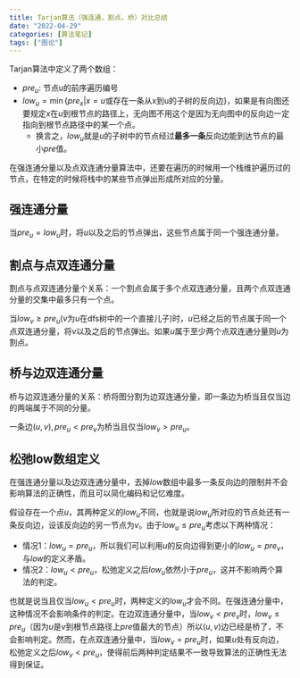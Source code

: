 ```yaml
---
title: Tarjan算法（强连通，割点，桥）对比总结
date: "2022-04-29"
categories: [算法笔记]
tags: ["图论"]
---
```


Tarjan算法中定义了两个数组：
- $pre_u$: 节点u的前序遍历编号
- $low_u = \min\lbrace pre_x | x = u \text{或存在一条从x到u的子树的反向边} \rbrace$，如果是有向图还要规定$x$在$u$到根节点的路径上，无向图不用这个是因为无向图中的反向边一定指向到根节点路径中的某一个点。
    - 换言之，$low_u$就是$u$的子树中的节点经过**最多一条**反向边能到达节点的最小$pre$值。

在强连通分量以及点双连通分量算法中，还要在遍历的时候用一个栈维护遍历过的节点，在特定的时候将栈中的某些节点弹出形成所对应的分量。

## 强连通分量

当$pre_u = low_u$时，将$u$以及之后的节点弹出，这些节点属于同一个强连通分量。

## 割点与点双连通分量

割点与点双连通分量个关系：一个割点会属于多个点双连通分量，且两个点双连通分量的交集中最多只有一个点。

当$low_v \ge pre_u$($v$为$u$在dfs树中的一个直接儿子)时，$u$已经之后的节点属于同一个点双连通分量，将$v$以及之后的节点弹出。如果$u$属于至少两个点双连通分量则$u$为割点。

## 桥与边双连通分量

桥与边双连通分量的关系：桥将图分割为边双连通分量，即一条边为桥当且仅当边的两端属于不同的分量。

一条边$(u, v), pre_u < pre_v$为桥当且仅当$low_v > pre_u$。

## 松弛low数组定义

在强连通分量以及边双连通分量中，去掉$low$数组中最多一条反向边的限制并不会影响算法的正确性，而且可以简化编码和记忆难度。

假设存在一个点$u$，其两种定义的$low_u$不同，也就是说$low_u$所对应的节点处还有一条反向边，设该反向边的另一节点为$v$。由于$low_u \le pre_u$考虑以下两种情况：
- 情况1：$low_u = pre_u$，所以我们可以利用$u$的反向边得到更小的$low_u = pre_v$，与$low$的定义矛盾。
- 情况2：$low_u < pre_u$，松弛定义之后$low_u$依然小于$pre_u$，这并不影响两个算法的判定。

也就是说当且仅当$low_u < pre_u$时，两种定义的$low_u$才会不同。在强连通分量中，这种情况不会影响条件的判定。在边双连通分量中，当$low_v < pre_v$时，$low_v \le pre_u$（因为$u$是$v$到根节点路径上$pre$值最大的节点）所以$(u, v)$边已经是桥了，不会影响判定。然而，在点双连通分量中，当$low_v = pre_u$时，如果$u$处有反向边，松弛定义之后$low_v < pre_u$，使得前后两种判定结果不一致导致算法的正确性无法得到保证。

